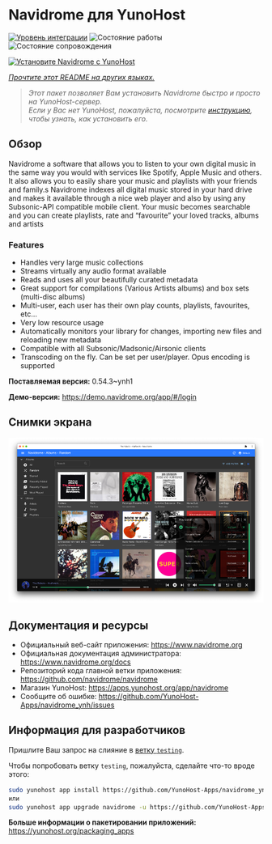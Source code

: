 <!--
Важно: этот README был автоматически сгенерирован <https://github.com/YunoHost/apps/tree/master/tools/readme_generator>
Он НЕ ДОЛЖЕН редактироваться вручную.
-->

# Navidrome для YunoHost

[![Уровень интеграции](https://apps.yunohost.org/badge/integration/navidrome)](https://ci-apps.yunohost.org/ci/apps/navidrome/)
![Состояние работы](https://apps.yunohost.org/badge/state/navidrome)
![Состояние сопровождения](https://apps.yunohost.org/badge/maintained/navidrome)

[![Установите Navidrome с YunoHost](https://install-app.yunohost.org/install-with-yunohost.svg)](https://install-app.yunohost.org/?app=navidrome)

*[Прочтите этот README на других языках.](./ALL_README.md)*

> *Этот пакет позволяет Вам установить Navidrome быстро и просто на YunoHost-сервер.*  
> *Если у Вас нет YunoHost, пожалуйста, посмотрите [инструкцию](https://yunohost.org/install), чтобы узнать, как установить его.*

## Обзор

Navidrome a software that allows you to listen to your own digital music in the same way you would with services like Spotify, Apple Music and others. It also allows you to easily share your music and playlists with your friends and family.s
Navidrome indexes all digital music stored in your hard drive and makes it available through a nice web player and also by using any Subsonic-API compatible mobile client. Your music becomes searchable and you can create playlists, rate and “favourite” your loved tracks, albums and artists

### Features

- Handles very large music collections
- Streams virtually any audio format available
- Reads and uses all your beautifully curated metadata
- Great support for compilations (Various Artists albums) and box sets (multi-disc albums)
- Multi-user, each user has their own play counts, playlists, favourites, etc...
- Very low resource usage
- Automatically monitors your library for changes, importing new files and reloading new metadata
- Compatible with all Subsonic/Madsonic/Airsonic clients
- Transcoding on the fly. Can be set per user/player. Opus encoding is supported


**Поставляемая версия:** 0.54.3~ynh1

**Демо-версия:** <https://demo.navidrome.org/app/#/login>

## Снимки экрана

![Снимок экрана Navidrome](./doc/screenshots/ss-desktop-player.png)

## Документация и ресурсы

- Официальный веб-сайт приложения: <https://www.navidrome.org>
- Официальная документация администратора: <https://www.navidrome.org/docs>
- Репозиторий кода главной ветки приложения: <https://github.com/navidrome/navidrome>
- Магазин YunoHost: <https://apps.yunohost.org/app/navidrome>
- Сообщите об ошибке: <https://github.com/YunoHost-Apps/navidrome_ynh/issues>

## Информация для разработчиков

Пришлите Ваш запрос на слияние в [ветку `testing`](https://github.com/YunoHost-Apps/navidrome_ynh/tree/testing).

Чтобы попробовать ветку `testing`, пожалуйста, сделайте что-то вроде этого:

```bash
sudo yunohost app install https://github.com/YunoHost-Apps/navidrome_ynh/tree/testing --debug
или
sudo yunohost app upgrade navidrome -u https://github.com/YunoHost-Apps/navidrome_ynh/tree/testing --debug
```

**Больше информации о пакетировании приложений:** <https://yunohost.org/packaging_apps>
